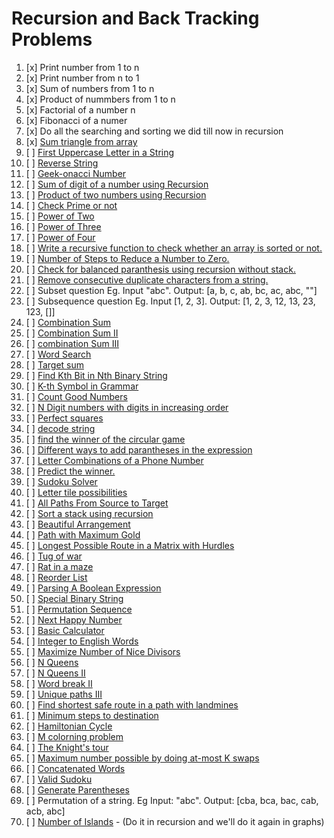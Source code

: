 # Recursion and Back Tracking Problems

01. [x] Print number from 1 to n
02. [x] Print number from n to 1
03. [x] Sum of numbers from 1 to n
04. [x] Product of nummbers from 1 to n
04. [x] Factorial of a number n
05. [x] Fibonacci of a numer
06. [x] Do all the searching and sorting we did till now in recursion
07. [x] [Sum triangle from array](https://www.geeksforgeeks.org/sum-triangle-from-array/)
08. [ ] [First Uppercase Letter in a String](https://www.geeksforgeeks.org/first-uppercase-letter-in-a-string-iterative-and-recursive/)
09. [ ] [Reverse String](https://leetcode.com/problems/reverse-string/)
10. [ ] [Geek-onacci Number](https://practice.geeksforgeeks.org/problems/geek-onacci-number/0/)
11. [ ] [Sum of digit of a number using Recursion](https://www.geeksforgeeks.org/sum-digit-number-using-recursion/)
12. [ ] [Product of two numbers using Recursion](https://www.geeksforgeeks.org/product-2-numbers-using-recursion/)
13. [ ] [Check Prime or not](https://www.geeksforgeeks.org/recursive-program-prime-number/)
14. [ ] [Power of Two](https://leetcode.com/problems/power-of-two/)
15. [ ] [Power of Three](https://leetcode.com/problems/power-of-three/)
16. [ ] [Power of Four](https://leetcode.com/problems/power-of-four/)
17. [ ] [Write a recursive function to check whether an array is sorted or not.](https://www.geeksforgeeks.org/program-check-array-sorted-not-iterative-recursive)
19. [ ] [Number of Steps to Reduce a Number to Zero.](https://leetcode.com/problems/number-of-steps-to-reduce-a-number-to-zero/)
20. [ ] [Check for balanced paranthesis using recursion without stack.](https://www.geeksforgeeks.org/check-for-balanced-parenthesis-without-using-stack/)
21. [ ] [Remove consecutive duplicate characters from a string.](https://www.geeksforgeeks.org/remove-consecutive-duplicates-string/)
22. [ ] Subset question Eg. Input "abc". Output: [a, b, c, ab, bc, ac, abc, ""]
23. [ ] Subsequence question Eg. Input [1, 2, 3]. Output: [1, 2, 3, 12, 13, 23, 123, []]
24. [ ] [Combination Sum](https://leetcode.com/problems/combination-sum/)
25. [ ] [Combination Sum II](https://leetcode.com/problems/combination-sum-ii/)
26. [ ] [combination Sum III](https://leetcode.com/problems/combination-sum-iii/)
27. [ ] [Word Search](https://leetcode.com/problems/word-search/)
28. [ ] [Target sum](https://leetcode.com/problems/target-sum/)
29. [ ] [Find Kth Bit in Nth Binary String](https://leetcode.com/problems/find-kth-bit-in-nth-binary-string/)
30. [ ] [K-th Symbol in Grammar](https://leetcode.com/problems/k-th-symbol-in-grammar/)
31. [ ] [Count Good Numbers](https://leetcode.com/problems/count-good-numbers/)
32. [ ] [N Digit numbers with digits in increasing order](https://practice.geeksforgeeks.org/problems/n-digit-numbers-with-digits-in-increasing-order5903/1/)
33. [ ] [Perfect squares](https://leetcode.com/problems/perfect-squares/)
34. [ ] [decode string](https://leetcode.com/problems/decode-string/)
35. [ ] [find the winner of the circular game](https://leetcode.com/problems/find-the-winner-of-the-circular-game/)
36. [ ] [Different ways to add parantheses in the expression](https://leetcode.com/problems/different-ways-to-add-parentheses/)
37. [ ] [Letter Combinations of a Phone Number](https://leetcode.com/problems/letter-combinations-of-a-phone-number/)
38. [ ] [Predict the winner.](https://leetcode.com/problems/predict-the-winner/)
39. [ ] [Sudoku Solver](https://leetcode.com/problems/sudoku-solver/)
40. [ ] [Letter tile possibilities](https://leetcode.com/problems/letter-tile-possibilities/)
41. [ ] [All Paths From Source to Target](https://leetcode.com/problems/all-paths-from-source-to-target/)
42. [ ] [Sort a stack using recursion](https://www.geeksforgeeks.org/sort-a-stack-using-recursion/)
43. [ ] [Beautiful Arrangement](https://leetcode.com/problems/beautiful-arrangement/)
44. [ ] [Path with Maximum Gold](https://leetcode.com/problems/path-with-maximum-gold/)
45. [ ] [Longest Possible Route in a Matrix with Hurdles](https://www.geeksforgeeks.org/longest-possible-route-in-a-matrix-with-hurdles/)
46. [ ] [Tug of war](https://www.geeksforgeeks.org/tug-of-war/)
47. [ ] [Rat in a maze](https://www.geeksforgeeks.org/rat-in-a-maze-backtracking-2/)
48. [ ] [Reorder List](https://leetcode.com/problems/reorder-list/)
49. [ ] [Parsing A Boolean Expression](https://leetcode.com/problems/parsing-a-boolean-expression/)
50. [ ] [Special Binary String](https://leetcode.com/problems/special-binary-string/)
51. [ ] [Permutation Sequence](https://leetcode.com/problems/permutation-sequence/)
52. [ ] [Next Happy Number](https://practice.geeksforgeeks.org/problems/next-happy-number4538/1/)
53. [ ] [Basic Calculator](https://leetcode.com/problems/basic-calculator/)
54. [ ] [Integer to English Words](https://leetcode.com/problems/integer-to-english-words/)
55. [ ] [Maximize Number of Nice Divisors](https://leetcode.com/problems/maximize-number-of-nice-divisors/)
56. [ ] [N Queens](https://leetcode.com/problems/n-queens/)
57. [ ] [N Queens II](https://leetcode.com/problems/n-queens-ii/)
58. [ ] [Word break II](https://leetcode.com/problems/word-break-ii/)
59. [ ] [Unique paths III](https://leetcode.com/problems/unique-paths-iii/)
60. [ ] [Find shortest safe route in a path with landmines](https://www.geeksforgeeks.org/find-shortest-safe-route-in-a-path-with-landmines/)
61. [ ] [Minimum steps to destination](https://practice.geeksforgeeks.org/problems/minimum-number-of-steps-to-reach-a-given-number5234/1/)
62. [ ] [Hamiltonian Cycle](https://www.geeksforgeeks.org/hamiltonian-cycle-backtracking-6/)
63. [ ] [M colorning problem](https://www.geeksforgeeks.org/m-coloring-problem-backtracking-5/)
64. [ ] [The Knight's tour](https://www.geeksforgeeks.org/the-knights-tour-problem-backtracking-1/)
65. [ ] [Maximum number possible by doing at-most K swaps](https://www.geeksforgeeks.org/find-maximum-number-possible-by-doing-at-most-k-swaps/)
66. [ ] [Concatenated Words](https://leetcode.com/problems/concatenated-words/)
67. [ ] [Valid Sudoku](https://leetcode.com/problems/valid-sudoku/)
68. [ ] [Generate Parentheses](https://leetcode.com/problems/generate-parentheses/)
69. [ ] Permutation of a string. Eg Input: "abc". Output: [cba, bca, bac, cab, acb, abc]
70. [ ] [Number of Islands](https://leetcode.com/problems/number-of-islands/) - (Do it in recursion and we'll do it again in graphs)
